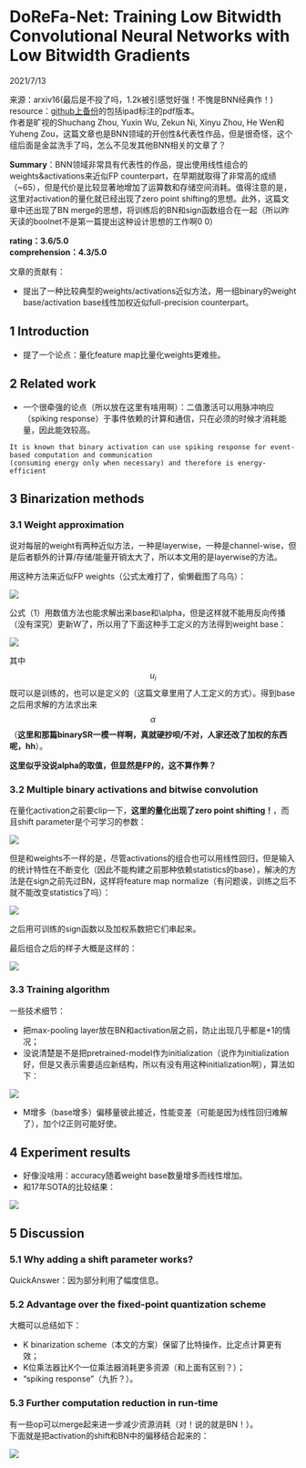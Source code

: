 # DoReFa-Net: Training Low Bitwidth Convolutional Neural Networks with Low Bitwidth Gradients  

2021/7/13  

来源：arxiv16(最后是不投了吗，1.2k被引感觉好强！不愧是BNN经典作！)  
resource：[github上备份](https://github.com/YouCaiJun98/YouCaiJun98.github.io/blob/master/articles/ModelCompression/BNN/DoReFa-net.pdf)的包括ipad标注的pdf版本。  
作者是旷视的Shuchang Zhou, Yuxin Wu, Zekun Ni, Xinyu Zhou, He Wen和Yuheng Zou，这篇文章也是BNN领域的开创性&代表性作品，但是很奇怪，这个组后面是金盆洗手了吗，怎么不见发其他BNN相关的文章了？  

**Summary**：BNN领域非常具有代表性的作品，提出使用线性组合的weights&activations来近似FP counterpart，在早期就取得了非常高的成绩（~65），但是代价是比较显著地增加了运算数和存储空间消耗。值得注意的是，这里对activation的量化就已经出现了zero point shifting的思想。此外，这篇文章中还出现了BN merge的思想，将训练后的BN和sign函数组合在一起（所以昨天读的boolnet不是第一篇提出这种设计思想的工作啊0 0）      

**rating：3.6/5.0**  
**comprehension：4.3/5.0**  

文章的贡献有：  
* 提出了一种比较典型的weights/activations近似方法，用一组binary的weight base/activation base线性加权近似full-precision counterpart。  

## 1 Introduction    
* 提了一个论点：量化feature map比量化weights更难些。  

## 2 Related work  
* 一个很牵强的论点（所以放在这里有啥用啊）：二值激活可以用脉冲响应（spiking response）于事件依赖的计算和通信，只在必须的时候才消耗能量，因此能效较高。    

```  
It is known that binary activation can use spiking response for event-based computation and communication 
(consuming energy only when necessary) and therefore is energy-efficient
```  
 
## 3 Binarization methods  
### 3.1 Weight approximation  
说对每层的weight有两种近似方法，一种是layerwise，一种是channel-wise，但是后者额外的计算/存储/能量开销太大了，所以本文用的是layerwise的方法。  

用这种方法来近似FP weights（公式太难打了，偷懒截图了乌乌）：  

![](https://raw.githubusercontent.com/YouCaiJun98/MyPicBed/main/imgs/202106160005.png)  

公式（1）用数值方法也能求解出来base和\alpha，但是这样就不能用反向传播（没有深究）更新W了，所以用了下面这种手工定义的方法得到weight base：  

![](https://raw.githubusercontent.com/YouCaiJun98/MyPicBed/main/imgs/202106160006.png)  

其中$$u_i$$既可以是训练的，也可以是定义的（这篇文章里用了人工定义的方式）。得到base之后用求解的方法求出来$$\alpha$$（**这里和那篇binarySR一模一样啊，真就硬抄呗/不对，人家还改了加权的东西呢，hh**）。  

**这里似乎没说alpha的取值，但显然是FP的，这不算作弊？**  

### 3.2 Multiple binary activations and bitwise convolution  
在量化activation之前要clip一下，**这里的量化出现了zero point shifting！**，而且shift parameter是个可学习的参数：  

![](https://raw.githubusercontent.com/YouCaiJun98/MyPicBed/main/imgs/202106160007.png)  

但是和weights不一样的是，尽管activations的组合也可以用线性回归，但是输入的统计特性在不断变化（因此不能构建之前那种依赖statistics的base），解决的方法是在sign之前先过BN，这样将feature map normalize（有问题诶，训练之后不就不能改变statistics了吗）：  

![](https://raw.githubusercontent.com/YouCaiJun98/MyPicBed/main/imgs/202106160008.png)  

之后用可训练的sign函数以及加权系数把它们串起来。  

最后组合之后的样子大概是这样的：  

![](https://raw.githubusercontent.com/YouCaiJun98/MyPicBed/main/imgs/202106160009.png)  

### 3.3 Training algorithm  
一些技术细节：  
* 把max-pooling layer放在BN和activation层之前，防止出现几乎都是+1的情况；  
* 没说清楚是不是把pretrained-model作为initialization（说作为initialization好，但是又表示需要适应新结构，所以有没有用这种initialization啊），算法如下：  

![](https://raw.githubusercontent.com/YouCaiJun98/MyPicBed/main/imgs/202106160010.png)  

* M增多（base增多）偏移量彼此接近，性能变差（可能是因为线性回归难解了），加个l2正则可能好使。  

## 4 Experiment results  
* 好像没啥用：accuracy随着weight base数量增多而线性增加。  
* 和17年SOTA的比较结果：  

![](https://raw.githubusercontent.com/YouCaiJun98/MyPicBed/main/imgs/202106160011.png)  

## 5 Discussion  
### 5.1 Why adding a shift parameter works?  
QuickAnswer：因为部分利用了幅度信息。  

### 5.2 Advantage over the fixed-point quantization scheme  
大概可以总结如下：  
* K binarization scheme（本文的方案）保留了比特操作，比定点计算更有效；  
* K位乘法器比K个一位乘法器消耗更多资源（和上面有区别？）；  
* “spiking response”（九折？）。  

### 5.3 Further computation reduction in run-time  
有一些op可以merge起来进一步减少资源消耗（对！说的就是BN！）。  
下面就是把activation的shift和BN中的偏移结合起来的：  

![](https://raw.githubusercontent.com/YouCaiJun98/MyPicBed/main/imgs/202106160012.png)  